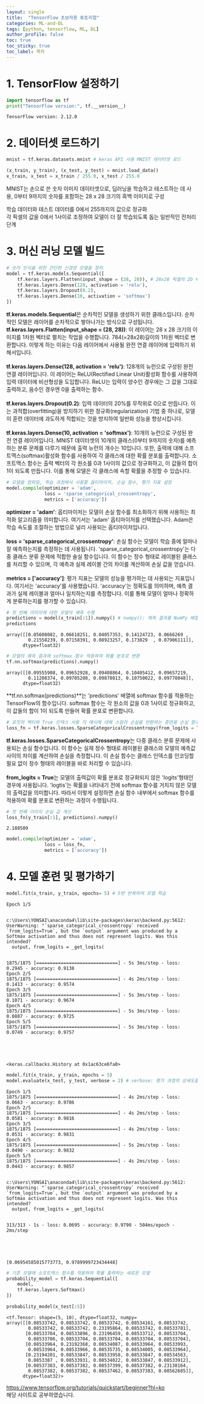 ```yaml
---
layout: single
title:  "TensorFlow 초보자용 튜토리얼"
categories: ML-and-DL
tags: [python, tensorflow, ML, DL]
author_profile: false
toc: true
toc_sticky: true
toc_label: 목차
---
```



# 1. TensorFlow 설정하기


```python
import tensorflow as tf
print("TensorFlow version:", tf.__version__)
```

    TensorFlow version: 2.12.0
    

# 2. 데이터셋 로드하기


```python
mnist = tf.keras.datasets.mnist # keras API 사용 MNIST 데이터셋 로드

(x_train, y_train), (x_test, y_test) = mnist.load_data()
x_train, x_test = x_train / 255.0, x_test / 255.0
```

MNIST는 손으로 쓴 숫자 이미지 데이터셋으로, 딥러닝을 학습하고 테스트하는 데 사용, 0부터 9까지의 숫자를 포함하는 28 x 28 크기의 흑백 이미지로 구성 <br/>

학습 데이터와 테스트 데이터를 0에서 255까지의 값으로 정규화 <br/>
각 픽셀의 값을 0에서 1사이로 조정하여 모델이 더 잘 학습되도록 돕는 일반적인 전처리 단계

# 3. 머신 러닝 모델 빌드


```python
# 숫자 인식을 위한 간단한 신경망 모델을 정의
model = tf.keras.models.Sequential([
    tf.keras.layers.Flatten(input_shape = (28, 28)), # 28x28 픽셀의 2D 배열에서 1D배열로 변환
    tf.keras.layers.Dense(128, activation = 'relu'),
    tf.keras.layers.Dropout(0.2),
    tf.keras.layers.Dense(10, activation = 'softmax')
])
```

**tf.keras.models.Sequential**은 순차적인 모델을 생성하기 위한 클래스입니다. 순차적인 모델은 레이어를 순차적으로 쌓아나가는 방식으로 구성됩니다. <br/>
**tf.keras.layers.Flatten(input_shape = (28, 28))**: 이 레이어는 28 x 28 크기의 이미지를 1차원 벡터로 펼치는 작업을 수행합니다. 784(=28x28)길이의 1차원 벡터로 변환합니다. 이렇게 하는 이유는 다음 레이어에서 사용될 완전 연결 레이어에 입력하기 위해서입니다. <br/>
<br/>
**tf.keras.layers.Dense(128, activation = 'relu')**: 128개의 뉴런으로 구성된 완전 연결 레이어입니다. 이 레이어는 ReLU(Rectified Linear Unit)활성화 함수를 사용하여 입력 데이터에 비선형성을 도입합니다. ReLU는 입력이 양수인 경우에는 그 값을 그대로 출력하고, 음수인 경우엔 0을 출력하는 함수. <br/>
<br/>
**tf.keras.layers.Dropout(0.2)**: 입력 데이터의 20%를 무작위로 0으로 만듭니다. 이는 과적합(overfitting)을 방지하기 위한 정규화(regularization) 기법 중 하나로, 모델이 훈련 데이터에 과도하게 적합되는 것을 방지하여 일반화 성능을 향상시킵니다. <br/>
<br/>
**tf.keras.layers.Dense(10, activation = 'softmax')**: 10개의 뉴런으로 구성된 완전 연결 레이어입니다. MNIST 데이터셋의 10개의 클래스(0부터 9까지의 숫자)를 예측하는 분류 문제를 다루기 때문에 출력 뉴런의 개수는 10입니다. 또한, 출력에 대해 소프트맥스(softmax)활성화 함수를 사용하여 각 클래스에 대한 확률 분포를 출력합니다. 소프트맥스 함수는 출력 벡터의 각 원소를 0과 1사이의 값으로 정규화하고, 이 값들의 합이 1이 되도록 만듭니다. 이를 통해 모델은 각 클래스에 속할 확률을 추정할 수 있습니다.


```python
# 모델을 컴파일, 학습 과정에서 사용할 옵티마이저, 손실 함수, 평가 지표 설정
model.compile(optimizer = 'adam',
              loss = 'sparse_categorical_crossentropy',
              metrics = ['accuracy'])
```

**optimizer = 'adam'**: 옵티마이저는 모델이 손실 함수를 최소화하기 위해 사용하는 최적화 알고리즘을 의미합니다. 여기서는 'adam' 옵티마이저를 선택했습니다. Adam은 학습 속도를 조절하는 방법으로 널리 사용되는 옵티마이저입니다. <br/>
<br/>
**loss = 'sparse_categorical_crossentropy'**: 손실 함수는 모델이 학습 중에 얼마나 잘 예측하는지를 측정하는 데 사용됩니다. 'sparse_categorical_crossentropy'는 다중 클래스 분류 문제에 적합한 솔실 함수입니다. 이 함수는 정수 형태로 레이블된 클래스를 처리할 수 있으며, 각 예측과 실제 레이블 간의 차이를 계산하여 손실 값을 얻습니다. <br/>
<br/>
**metrics = ['accuracy']**: 평가 지표는 모델의 성능을 평가하는 데 사용되는 지표입니다. 여기서는 'accuracy'를 사용했습니다. 'accuracy'는 정확도를 의미하며, 예측 결과가 실제 레이블과 얼마나 일치하는지를 측정합니다. 이를 통해 모델이 얼마나 정확하게 분류하는지를 평가할 수 있습니다.


```python
# 첫 번째 이미지에 대한 모델의 예측 수행
predictions = model(x_train[:1]).numpy() # numpy(): 예측 결과를 NumPy 배열로 변환
predictions
```




    array([[0.05608082, 0.06618251, 0.04057353, 0.14124723, 0.0666269 ,
            0.21558239, 0.07158391, 0.08923257, 0.173829  , 0.07906111]],
          dtype=float32)




```python
# 모델의 예측 결과에 softmax 함수 적용하여 확률 분포로 변환
tf.nn.softmax(predictions).numpy()
```




    array([[0.09555908, 0.09652928, 0.09408864, 0.10405412, 0.09657219,
            0.11208374, 0.09705208, 0.09878013, 0.10750022, 0.09778048]],
          dtype=float32)



**tf.nn.softmax(predictions)**는 'predictions' 배열에 softmax 함수를 적용하는 TensorFlow의 함수입니다. softmax 함수는 각 원소의 값을 0과 1사이로 정규화하고, 이 값들의 합이 1이 되도록 만들어 확률 분포로 변환합니다.


```python
# 로짓의 벡터와 True 인덱스 사용 각 예시에 대해 스칼라 손실을 반환하는 훈련용 손실 함수 정의
loss_fn = tf.keras.losses.SparseCategoricalCrossentropy(from_logits = True)
```

**tf.keras.losses.SparseCategoricalCrossentropy**는 다중 클래스 분류 문제에 사용되는 손실 함수입니다. 이 함수는 실제 정수 형태로 레이블된 클래스와 모델의 예측값 사이의 차이를 계산하여 손실을 측정합니다. 이 손실 함수는 클래스 인덱스를 인코딩할 필요 없이 정수 형태의 레이블을 바로 처리할 수 있습니다. <br/>
<br/>
**from_logits = True**는 모델의 출력값이 확률 분포로 정규화되지 않은 'logits'형태인 경우에 사용됩니다. 'logtis'는 확률을 나타내기 전에 softmax 함수를 거치지 않은 모델의 출력값을 의미합니다. 따라서 이렇게 설정하면 손실 함수 내부에서 softmax 함수를 적용하여 확률 분포로 변환하는 과정이 수행됩니다.


```python
# 첫 번째 이미지 손실 값 계산
loss_fn(y_train[:1], predictions).numpy()
```




    2.188509




```python
model.compile(optimizer = 'adam',
              loss = loss_fn,
              metrics = ['accuracy'])
```

# 4. 모델 훈련 및 평가하기


```python
model.fit(x_train, y_train, epochs= 5) # 5번 반복하여 모델 학습
```

    Epoch 1/5
    

    c:\Users\YONSAI\anaconda4\lib\site-packages\keras\backend.py:5612: UserWarning: "`sparse_categorical_crossentropy` received `from_logits=True`, but the `output` argument was produced by a Softmax activation and thus does not represent logits. Was this intended?
      output, from_logits = _get_logits(
    

    1875/1875 [==============================] - 5s 3ms/step - loss: 0.2945 - accuracy: 0.9138
    Epoch 2/5
    1875/1875 [==============================] - 4s 2ms/step - loss: 0.1413 - accuracy: 0.9574
    Epoch 3/5
    1875/1875 [==============================] - 5s 3ms/step - loss: 0.1071 - accuracy: 0.9674
    Epoch 4/5
    1875/1875 [==============================] - 5s 3ms/step - loss: 0.0887 - accuracy: 0.9725
    Epoch 5/5
    1875/1875 [==============================] - 5s 3ms/step - loss: 0.0749 - accuracy: 0.9757
    




    <keras.callbacks.History at 0x1ac63ce6fa0>




```python
model.fit(x_train, y_train, epochs = 5)
model.evaluate(x_test, y_test, verbose = 2) # verbose: 평가 과정의 상세도를 조절하는 매개변수
```

    Epoch 1/5
    1875/1875 [==============================] - 4s 2ms/step - loss: 0.0663 - accuracy: 0.9786
    Epoch 2/5
    1875/1875 [==============================] - 4s 2ms/step - loss: 0.0581 - accuracy: 0.9816
    Epoch 3/5
    1875/1875 [==============================] - 4s 2ms/step - loss: 0.0531 - accuracy: 0.9831
    Epoch 4/5
    1875/1875 [==============================] - 5s 2ms/step - loss: 0.0490 - accuracy: 0.9832
    Epoch 5/5
    1875/1875 [==============================] - 4s 2ms/step - loss: 0.0443 - accuracy: 0.9857
    

    c:\Users\YONSAI\anaconda4\lib\site-packages\keras\backend.py:5612: UserWarning: "`sparse_categorical_crossentropy` received `from_logits=True`, but the `output` argument was produced by a Softmax activation and thus does not represent logits. Was this intended?
      output, from_logits = _get_logits(
    

    313/313 - 1s - loss: 0.0695 - accuracy: 0.9790 - 504ms/epoch - 2ms/step
    




    [0.06954585015773773, 0.9789999723434448]




```python
# 기존 모델에 소프트맥스 함수를 적용하여 확률 출력하는 새로운 모델
probability_model = tf.keras.Sequential([
    model,
    tf.keras.layers.Softmax()
])
```


```python
probability_model(x_test[:5])
```




    <tf.Tensor: shape=(5, 10), dtype=float32, numpy=
    array([[0.08533742, 0.08533742, 0.08533742, 0.08534161, 0.08533742,
            0.08533742, 0.08533742, 0.23195864, 0.08533742, 0.08533781],
           [0.08533704, 0.08533896, 0.23196459, 0.08533712, 0.08533704,
            0.08533706, 0.08533704, 0.08533704, 0.08533704, 0.08533704],
           [0.08533964, 0.23192368, 0.08534087, 0.08533964, 0.08533993,
            0.08533964, 0.08533966, 0.08535735, 0.08534005, 0.08533964],
           [0.23194201, 0.08533847, 0.08533958, 0.08533847, 0.08534563,
            0.0853387 , 0.08533931, 0.08534022, 0.08533847, 0.08533912],
           [0.08537383, 0.08537382, 0.08537399, 0.08537382, 0.23138164,
            0.08537382, 0.08537382, 0.08537462, 0.08537383, 0.08562685]],
          dtype=float32)>



<https://www.tensorflow.org/tutorials/quickstart/beginner?hl=ko> <br/>
해당 사이트로 공부하였습니다.